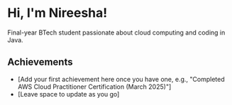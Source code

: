 # Hi, I'm Nireesha!
Final-year BTech student passionate about cloud computing and coding in Java.

## Achievements
- [Add your first achievement here once you have one, e.g., "Completed AWS Cloud Practitioner Certification (March 2025)"]
- [Leave space to update as you go]
